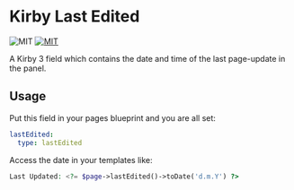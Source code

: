 # Kirby Last Edited

![MIT](https://img.shields.io/badge/Kirby-3-green.svg)
[![MIT](https://img.shields.io/badge/license-MIT-blue.svg)](https://raw.githubusercontent.com/wottpal/kirby-anchor-headings/master/LICENSE)

A Kirby 3 field which contains the date and time of the last page-update in the panel.


## Usage

Put this field in your pages blueprint and you are all set:

```yaml
lastEdited:
  type: lastEdited
```

Access the date in your templates like:

```php
Last Updated: <?= $page->lastEdited()->toDate('d.m.Y') ?>
```
